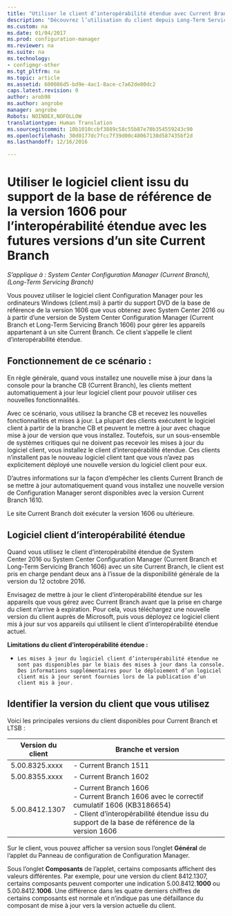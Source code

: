 ```yaml
---
title: "Utiliser le client d’interopérabilité étendue avec Current Branch | Microsoft Docs"
description: "Découvrez l’utilisation du client depuis Long-Term Servicing Branch dans Configuration Manager avec un site Current Branch."
ms.custom: na
ms.date: 01/04/2017
ms.prod: configuration-manager
ms.reviewer: na
ms.suite: na
ms.technology:
- configmgr-other
ms.tgt_pltfrm: na
ms.topic: article
ms.assetid: 600086d5-bd9e-4ac1-8ace-c7a62de80dc2
caps.latest.revision: 0
author: arob98
ms.author: angrobe
manager: angrobe
Robots: NOINDEX,NOFOLLOW
translationtype: Human Translation
ms.sourcegitcommit: 10b1010ccbf3889c58c55b87e70b354559243c90
ms.openlocfilehash: 30d0177dc7fcc7f39d00c48067130d587435bf2d
ms.lasthandoff: 12/16/2016

---
```

# <a name="use-the-client-software-from-the-version-1606-baseline-media-for-extended-interoperability-with-future-versions-of-a-current-branch-site"></a>Utiliser le logiciel client issu du support de la base de référence de la version 1606 pour l’interopérabilité étendue avec les futures versions d’un site Current Branch

*S’applique à : System Center Configuration Manager (Current Branch), (Long-Term Servicing Branch)*  

Vous pouvez utiliser le logiciel client Configuration Manager pour les ordinateurs Windows (client.msi) à partir du support DVD de la base de référence de la version 1606 que vous obtenez avec System Center 2016 ou à partir d’une version de System Center Configuration Manager (Current Branch et Long-Term Servicing Branch 1606) pour gérer les appareils appartenant à un site Current Branch. Ce client s’appelle le client d’interopérabilité étendue.

## <a name="how-this-scenario-works"></a>Fonctionnement de ce scénario :
En règle générale, quand vous installez une nouvelle mise à jour dans la console pour la branche CB (Current Branch), les clients mettent automatiquement à jour leur logiciel client pour pouvoir utiliser ces nouvelles fonctionnalités.

Avec ce scénario, vous utilisez la branche CB et recevez les nouvelles fonctionnalités et mises à jour. La plupart des clients exécutent le logiciel client à partir de la branche CB et peuvent le mettre à jour avec chaque mise à jour de version que vous installez. Toutefois, sur un sous-ensemble de systèmes critiques qui ne doivent pas recevoir les mises à jour du logiciel client, vous installez le client d’interopérabilité étendue. Ces clients n’installent pas le nouveau logiciel client tant que vous n’avez pas explicitement déployé une nouvelle version du logiciel client pour eux.

D’autres informations sur la façon d’empêcher les clients Current Branch de se mettre à jour automatiquement quand vous installez une nouvelle version de Configuration Manager seront disponibles avec la version Current Branch 1610.

Le site Current Branch doit exécuter la version 1606 ou ultérieure.

## <a name="the-extended-interoperability-client-software"></a>Logiciel client d’interopérabilité étendue
Quand vous utilisez le client d’interopérabilité étendue de System Center 2016 ou System Center Configuration Manager (Current Branch et Long-Term Servicing Branch 1606) avec un site Current Branch, le client est pris en charge pendant deux ans à l’issue de la disponibilité générale de la version du 12 octobre 2016.

Envisagez de mettre à jour le client d’interopérabilité étendue sur les appareils que vous gérez avec Current Branch avant que la prise en charge du client n’arrive à expiration. Pour cela, vous téléchargez une nouvelle version du client auprès de Microsoft, puis vous déployez ce logiciel client mis à jour sur vos appareils qui utilisent le client d’interopérabilité étendue actuel.

**Limitations du client d’interopérabilité étendue :**
-     Les mises à jour du logiciel client d’interopérabilité étendue ne sont pas disponibles par le biais des mises à jour dans la console. Des informations supplémentaires pour le déploiement d’un logiciel client mis à jour seront fournies lors de la publication d’un client mis à jour.

## <a name="identify-the-client-version-you-use"></a>Identifier la version du client que vous utilisez
Voici les principales versions du client disponibles pour Current Branch et LTSB :

|Version du client|Branche et version |  
|----------------|---------------------|
|5.00.8325.xxxx |    - Current Branch 1511|
|5.00.8355.xxxx    |- Current Branch 1602|
|5.00.8412.1307    |- Current Branch 1606 </br> - Current Branch 1606 avec le correctif cumulatif 1606 (KB3186654)</br>- Client d’interopérabilité étendue issu du support de la base de référence de la version 1606|  

Sur le client, vous pouvez afficher sa version sous l’onglet **Général** de l’applet du Panneau de configuration de Configuration Manager.

Sous l’onglet **Composants** de l’applet, certains composants affichent des valeurs différentes. Par exemple, pour une version du client 8412.1307, certains composants peuvent comporter une indication 5.00.8412.**1000** ou 5.00.8412.**1006**.  Une différence dans les quatre derniers chiffres de certains composants est normale et n’indique pas une défaillance du composant de mise à jour vers la version actuelle du client.

